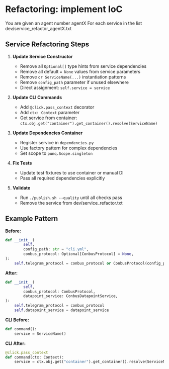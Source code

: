 # Refactoring: implement IoC

You are given an agent number agentX
For each service in the list dev/service_refactor_agentX.txt

## Service Refactoring Steps

1. **Update Service Constructor**
   - Remove all `Optional[]` type hints from service dependencies
   - Remove all default `= None` values from service parameters
   - Remove `or ServiceName(...)` instantiation patterns
   - Remove `config_path` parameter if unused elsewhere
   - Direct assignment: `self.service = service`

2. **Update CLI Commands**
   - Add `@click.pass_context` decorator
   - Add `ctx: Context` parameter
   - Get service from container: `ctx.obj.get("container").get_container().resolve(ServiceName)`

3. **Update Dependencies Container**
   - Register service in `dependencies.py`
   - Use factory pattern for complex dependencies
   - Set scope to `punq.Scope.singleton`

4. **Fix Tests**
   - Update test fixtures to use container or manual DI
   - Pass all required dependencies explicitly

5. **Validate**
   - Run `./publish.sh --quality` until all checks pass
   - Remove the service from dev/service_refactor.txt

## Example Pattern

**Before:**

```python
def __init__(
        self,
        config_path: str = "cli.yml",
        conbus_protocol: Optional[ConbusProtocol] = None,
):
    self.telegram_protocol = conbus_protocol or ConbusProtocol(config_path)
```

**After:**

```python
def __init__(
        self,
        conbus_protocol: ConbusProtocol,
        datapoint_service: ConbusDatapointService,
):
    self.telegram_protocol = conbus_protocol
    self.datapoint_service = datapoint_service
```

**CLI Before:**
```python
def command():
    service = ServiceName()
```

**CLI After:**
```python
@click.pass_context
def command(ctx: Context):
    service = ctx.obj.get("container").get_container().resolve(ServiceName)
```
